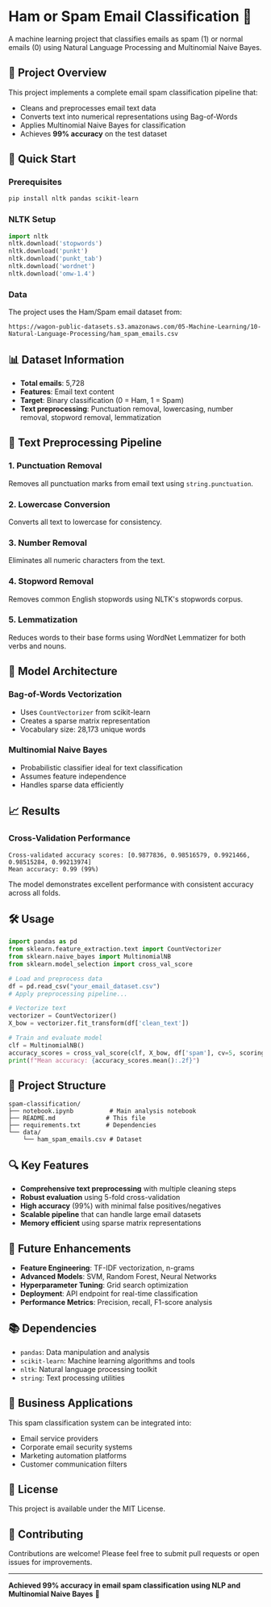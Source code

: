 # Ham or Spam Email Classification 📧

A machine learning project that classifies emails as spam (1) or normal emails (0) using Natural Language Processing and Multinomial Naive Bayes.

## 🎯 Project Overview

This project implements a complete email spam classification pipeline that:
- Cleans and preprocesses email text data
- Converts text into numerical representations using Bag-of-Words
- Applies Multinomial Naive Bayes for classification
- Achieves **99% accuracy** on the test dataset

## 🚀 Quick Start

### Prerequisites
```bash
pip install nltk pandas scikit-learn
```

### NLTK Setup
```python
import nltk
nltk.download('stopwords')
nltk.download('punkt')
nltk.download('punkt_tab')
nltk.download('wordnet')
nltk.download('omw-1.4')
```

### Data
The project uses the Ham/Spam email dataset from:
```
https://wagon-public-datasets.s3.amazonaws.com/05-Machine-Learning/10-Natural-Language-Processing/ham_spam_emails.csv
```

## 📊 Dataset Information

- **Total emails**: 5,728
- **Features**: Email text content
- **Target**: Binary classification (0 = Ham, 1 = Spam)
- **Text preprocessing**: Punctuation removal, lowercasing, number removal, stopword removal, lemmatization

## 🔧 Text Preprocessing Pipeline

### 1. Punctuation Removal
Removes all punctuation marks from email text using `string.punctuation`.

### 2. Lowercase Conversion
Converts all text to lowercase for consistency.

### 3. Number Removal
Eliminates all numeric characters from the text.

### 4. Stopword Removal
Removes common English stopwords using NLTK's stopwords corpus.

### 5. Lemmatization
Reduces words to their base forms using WordNet Lemmatizer for both verbs and nouns.

## 🤖 Model Architecture

### Bag-of-Words Vectorization
- Uses `CountVectorizer` from scikit-learn
- Creates a sparse matrix representation
- Vocabulary size: 28,173 unique words

### Multinomial Naive Bayes
- Probabilistic classifier ideal for text classification
- Assumes feature independence
- Handles sparse data efficiently

## 📈 Results

### Cross-Validation Performance
```
Cross-validated accuracy scores: [0.9877836, 0.98516579, 0.9921466, 0.98515284, 0.99213974]
Mean accuracy: 0.99 (99%)
```

The model demonstrates excellent performance with consistent accuracy across all folds.

## 🛠️ Usage

```python
import pandas as pd
from sklearn.feature_extraction.text import CountVectorizer
from sklearn.naive_bayes import MultinomialNB
from sklearn.model_selection import cross_val_score

# Load and preprocess data
df = pd.read_csv("your_email_dataset.csv")
# Apply preprocessing pipeline...

# Vectorize text
vectorizer = CountVectorizer()
X_bow = vectorizer.fit_transform(df['clean_text'])

# Train and evaluate model
clf = MultinomialNB()
accuracy_scores = cross_val_score(clf, X_bow, df['spam'], cv=5, scoring='accuracy')
print(f"Mean accuracy: {accuracy_scores.mean():.2f}")
```

## 📁 Project Structure

```
spam-classification/
├── notebook.ipynb          # Main analysis notebook
├── README.md              # This file
├── requirements.txt       # Dependencies
└── data/
    └── ham_spam_emails.csv # Dataset
```

## 🔍 Key Features

- **Comprehensive text preprocessing** with multiple cleaning steps
- **Robust evaluation** using 5-fold cross-validation
- **High accuracy** (99%) with minimal false positives/negatives
- **Scalable pipeline** that can handle large email datasets
- **Memory efficient** using sparse matrix representations

## 🚀 Future Enhancements

- **Feature Engineering**: TF-IDF vectorization, n-grams
- **Advanced Models**: SVM, Random Forest, Neural Networks
- **Hyperparameter Tuning**: Grid search optimization
- **Deployment**: API endpoint for real-time classification
- **Performance Metrics**: Precision, recall, F1-score analysis

## 📚 Dependencies

- `pandas`: Data manipulation and analysis
- `scikit-learn`: Machine learning algorithms and tools
- `nltk`: Natural language processing toolkit
- `string`: Text processing utilities

## 🎯 Business Applications

This spam classification system can be integrated into:
- Email service providers
- Corporate email security systems
- Marketing automation platforms
- Customer communication filters

## 📄 License

This project is available under the MIT License.

## 🤝 Contributing

Contributions are welcome! Please feel free to submit pull requests or open issues for improvements.

---

**Achieved 99% accuracy in email spam classification using NLP and Multinomial Naive Bayes** 🎉

